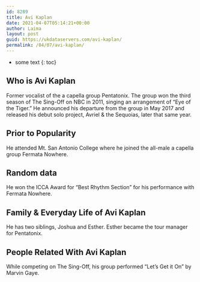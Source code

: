 ```yaml
---
id: 8289
title: Avi Kaplan
date: 2021-04-07T05:14:21+00:00
author: Laima
layout: post
guid: https://ukdataservers.com/avi-kaplan/
permalink: /04/07/avi-kaplan/
---
```


* some text
{: toc}


## Who is Avi Kaplan
                  
                  
                  
Former vocalist of the a capella group Pentatonix. The group won the third season of The Sing-Off on NBC in 2011, singing an arrangement of &#8220;Eye of the Tiger.&#8221; He announced his departure from the group in May 2017 and released his debut solo project, Avriel & the Sequoias, later that same year. 
                  
              
            
              
            
                
                
                
## Prior to Popularity
                  
                  
                  
He attended Mt. San Antonio College where he joined the all-male a capella group Fermata Nowhere. 
                  
              
            
              
            
                
                
                
## Random data
                  
                  
                  
He won the ICCA Award for &#8220;Best Rhythm Section&#8221; for his performance with Fermata Nowhere. 
                  
              
            
              
            
                
                
                
## Family & Everyday Life of Avi Kaplan
                  
                  
                  
He has two siblings, Joshua and Esther. Esther became the tour manager for Pentatonix. 
                  
              
            
              
            
                
                
                
## People Related With Avi Kaplan
                  
                  
                  
While competing on The Sing-Off, his group performed &#8220;Let&#8217;s Get it On&#8221; by Marvin Gaye. 
                  
              
            
              
            
                
              
            
              
              
            
            
              
            
          
          
          